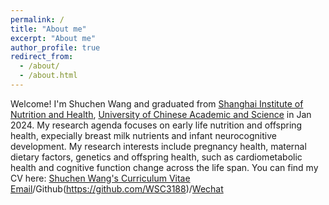 ```yaml
---
permalink: /
title: "About me"
excerpt: "About me"
author_profile: true
redirect_from: 
  - /about/
  - /about.html
---
```


Welcome! I'm Shuchen Wang and graduated from [Shanghai Institute of Nutrition and Health](http://www.sinh.cas.cn/), [University of Chinese Academic and Science](https://www.ucas.ac.cn/) in Jan 2024. My research agenda focuses on early life nutrition and offspring health, expecially breast milk nutrients and infant neurocognitive development. My research interests include pregnancy health, maternal dietary factors, genetics and offspring health, such as cardiometabolic health and cognitive function change across the life span. 
You can find my CV here: [Shuchen Wang's Curriculum Vitae](../assets/Curriculum_Vitae.pdf)
[Email](WSC31888@gmail.com)/Github(https://github.com/WSC3188)/[Wechat](..image/wechat.jpg)
